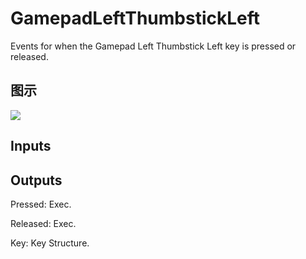 # GamepadLeftThumbstickLeft

Events for when the Gamepad Left Thumbstick Left key is pressed or released.

## 图示

![]($-20221218-19222706.png)

## Inputs

## Outputs

Pressed: Exec.

Released: Exec.

Key: Key Structure.

